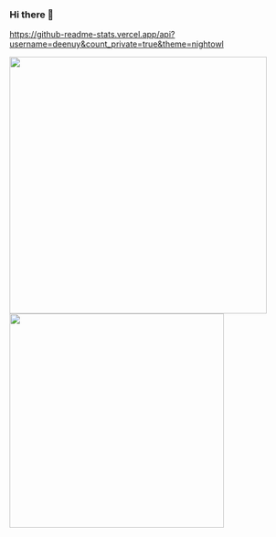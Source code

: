 ### Hi there 👋


https://github-readme-stats.vercel.app/api?username=deenuy&count_private=true&theme=nightowl

<img src="https://github-readme-stats.vercel.app/api?username=deenuy&count_private=true&show_icons=true&theme=radical" width="450"/> <img src="https://github-readme-stats.vercel.app/api/top-langs/?username=deenuy&count_private=true&layout=compact&theme=nightowl" width="375"/>
